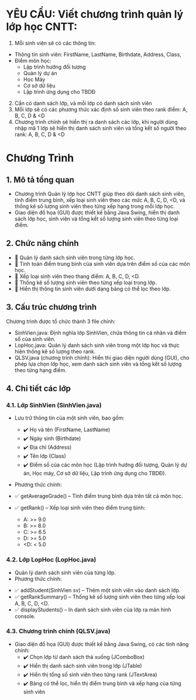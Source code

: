 # YÊU CẦU: Viết chương trình quản lý lớp học CNTT:
1. Mỗi sinh viên sẽ có các thông tin:
  - Thông tin sinh viên: FirstName, LastName, Birthdate, Address, Class,
  - Điểm môn học:
    + Lập trình hướng đối tượng
    + Quản lý dự án
    + Học Máy
    + Cơ sở dữ liệu
    + Lập trình ứng dụng cho TBDĐ
2. Cần có danh sách lớp, và mỗi lớp có danh sách sinh viên
3. Mỗi lớp sẽ có các phương thức xác định số sinh viên theo rank điểm: A, B, C, D & <D
4. Chương trình chính sẽ hiển thị ra danh sách các lớp, khi người dùng nhập mã 1 lớp sẽ hiển thị danh sách sinh viên và tổng kết số người theo rank: A, B, C, D & <D

# Chương Trình
## 1. Mô tả tổng quan
- Chương trình Quản lý lớp học CNTT giúp theo dõi danh sách sinh viên, tính điểm trung bình, xếp loại sinh viên theo các mức A, B, C, D, <D, và thống kê số lượng sinh viên theo từng xếp hạng trong mỗi lớp học.
- Giao diện đồ họa (GUI) được thiết kế bằng Java Swing, hiển thị danh sách lớp học, sinh viên và tổng kết số lượng sinh viên theo từng loại điểm.

## 2. Chức năng chính
- 🔹 Quản lý danh sách sinh viên trong từng lớp học.
- 🔹 Tính toán điểm trung bình của sinh viên dựa trên điểm số của các môn học.
- 🔹 Xếp loại sinh viên theo thang điểm: A, B, C, D, <D.
- 🔹 Thống kê số lượng sinh viên theo từng xếp loại trong lớp.
- 🔹 Hiển thị thông tin sinh viên dưới dạng bảng có thể lọc theo lớp.

## 3. Cấu trúc chương trình
Chương trình được tổ chức thành 3 file chính:
- SinhVien.java: Định nghĩa lớp SinhVien, chứa thông tin cá nhân và điểm số của sinh viên.
- LopHoc.java: Quản lý danh sách sinh viên trong một lớp học và thực hiện thống kê số lượng theo rank.
- QLSV.java (chương trình chính): Hiển thị giao diện người dùng (GUI), cho phép lựa chọn lớp học, xem danh sách sinh viên và tổng kết số lượng theo từng hạng điểm.

## 4. Chi tiết các lớp
### 4.1. Lớp SinhVien (SinhVien.java)
- Lưu trữ thông tin của một sinh viên, bao gồm:
  + ✔️ Họ và tên (FirstName, LastName)
  + ✔️ Ngày sinh (Birthdate)
  + ✔️ Địa chỉ (Address)
  + ✔️ Tên lớp (Class)
  + ✔️ Điểm số của các môn học (Lập trình hướng đối tượng, Quản lý dự án, Học máy, Cơ sở dữ liệu, Lập trình ứng dụng cho TBDĐ).

- Phương thức chính:
- ✅ getAverageGrade() – Tính điểm trung bình dựa trên tất cả môn học.
- ✅ getRank() – Xếp loại sinh viên theo điểm trung bình:
  + A: >= 9.0
  + B: >= 8.0
  + C: >= 6.5
  + D: >= 5.0
  + <D: < 5.0
### 4.2. Lớp LopHoc (LopHoc.java)
- Quản lý danh sách sinh viên của từng lớp.
- Phương thức chính:
+ ✅ addStudent(SinhVien sv) – Thêm một sinh viên vào danh sách lớp.
+ ✅ getRankSummary() – Thống kê số lượng sinh viên theo từng xếp loại A, B, C, D, <D.
+ ✅ displayStudents() – In danh sách sinh viên của lớp ra màn hình console.

### 4.3. Chương trình chính (QLSV.java)
- Giao diện đồ họa (GUI) được thiết kế bằng Java Swing, có các tính năng chính:
  + ✔️ Chọn lớp từ danh sách thả xuống (JComboBox)
  + ✔️ Hiển thị danh sách sinh viên trong lớp (JTable)
  + ✔️ Hiển thị tổng số sinh viên theo từng rank (JTextArea)
  + ✔️ Bảng có thể lọc, hiển thị điểm trung bình và xếp hạng của từng sinh viên
